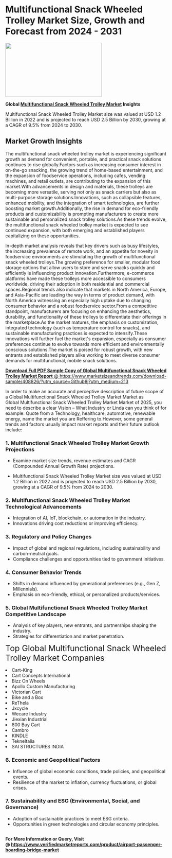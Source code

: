 <H1>Multifunctional Snack Wheeled Trolley Market Size, Growth and Forecast from 2024 - 2031</H1><img class="aligncenter size-medium wp-image-584254" src="https://thirdeyenews.in/wp-content/uploads/2024/09/Global-Market-Research-300x168.jpeg" alt="" width="300" height="168" /><p><strong>Global&nbsp;<a href="https://www.marketsizeandtrends.com/download-sample/408826/?utm_source=Github8j?utm_medium=213">Multifunctional Snack Wheeled Trolley Market</a> Insights</strong></p><p>Multifunctional Snack Wheeled Trolley Market size was valued at USD 1.2 Billion in 2022 and is projected to reach USD 2.5 Billion by 2030, growing at a CAGR of 9.5% from 2024 to 2030.</p><p><h2>Market Growth Insights</h2> <p>The multifunctional snack wheeled trolley market is experiencing significant growth as demand for convenient, portable, and practical snack solutions continues to rise globally.Factors such as increasing consumer interest in on-the-go snacking, the growing trend of home-based entertainment, and the expansion of foodservice operations, including cafes, vending machines, and retail outlets, are contributing to the expansion of this market.With advancements in design and materials, these trolleys are becoming more versatile, serving not only as snack carriers but also as multi-purpose storage solutions.Innovations, such as collapsible features, enhanced mobility, and the integration of smart technologies, are further boosting market growth.Additionally, the rise in demand for eco-friendly products and customizability is prompting manufacturers to create more sustainable and personalized snack trolley solutions.As these trends evolve, the multifunctional snack wheeled trolley market is expected to see continued expansion, with both emerging and established players capitalizing on these opportunities.</p> <p><a href="#"></a></p> <p>In-depth market analysis reveals that key drivers such as busy lifestyles, the increasing prevalence of remote work, and an appetite for novelty in foodservice environments are stimulating the growth of multifunctional snack wheeled trolleys.The growing preference for smaller, modular food storage options that allow users to store and serve snacks quickly and efficiently is influencing product innovation.Furthermore, e-commerce platforms have made these trolleys more accessible to consumers worldwide, driving their adoption in both residential and commercial spaces.Regional trends also indicate that markets in North America, Europe, and Asia-Pacific are leading the way in terms of product demand, with North America witnessing an especially high uptake due to changing consumer behavior and a robust foodservice sector.From a competitive standpoint, manufacturers are focusing on enhancing the aesthetics, durability, and functionality of these trolleys to differentiate their offerings in the marketplace.As the market matures, the emphasis on customization, integrated technology (such as temperature control for snacks), and sustainable manufacturing practices is expected to intensify.These innovations will further fuel the market's expansion, especially as consumer preferences continue to evolve towards more efficient and environmentally conscious solutions.The market is poised for robust growth, with new entrants and established players alike working to meet diverse consumer demands for multifunctional, mobile snack solutions.</p> <p><a href="#"></p><p><span class=""><strong>Download Full PDF Sample Copy of Global Multifunctional Snack Wheeled Trolley Market Report</strong> @ <a href="https://www.marketsizeandtrends.com/download-sample/408826/?utm_source=Github8j?utm_medium=213" target="_blank">https://www.marketsizeandtrends.com/download-sample/408826/?utm_source=Github8j?utm_medium=213</a></span></p><p>In order to make an accurate and perceptive description of future scope of a Global&nbsp;Multifunctional Snack Wheeled Trolley Market Market as Global&nbsp;Multifunctional Snack Wheeled Trolley Market Market of 2025, you need to describe a clear Vision &ndash; What Industry or Linda can you think of for example: Quote from a Technology, healthcare, automotive, renewable energy, name the market you are Reffering to.However, some general trends and factors usually impact market reports and their future outlook include:</p><h3>1.&nbsp;<strong>Multifunctional Snack Wheeled Trolley Market Growth Projections</strong></h3><ul><li>Examine market size trends, revenue estimates and CAGR (Compounded Annual Growth Rate) projections.</li><li><p>Multifunctional Snack Wheeled Trolley Market size was valued at USD 1.2 Billion in 2022 and is projected to reach USD 2.5 Billion by 2030, growing at a CAGR of 9.5% from 2024 to 2030.</p></li></ul><h3>2.&nbsp;<strong>Multifunctional Snack Wheeled Trolley Market Technological Advancements</strong></h3><ul><li>Integration of AI, IoT, blockchain, or automation in the industry.</li><li>Innovations driving cost reductions or improving efficiency.</li></ul><h3>3.&nbsp;<strong>Regulatory and Policy Changes</strong></h3><ul><li>Impact of global and regional regulations, including sustainability and carbon-neutral goals.</li><li>Compliance challenges and opportunities tied to government initiatives.</li></ul><h3>4.&nbsp;<strong>Consumer Behavior Trends</strong></h3><ul><li>Shifts in demand influenced by generational preferences (e.g., Gen Z, Millennials).</li><li>Emphasis on eco-friendly, ethical, or personalized products/services.</li></ul><h3>5.&nbsp;<strong>Global Multifunctional Snack Wheeled Trolley Market Competitive Landscape</strong></h3><ul><li>Analysis of key players, new entrants, and partnerships shaping the industry.</li><li>Strategies for differentiation and market penetration.</li></ul><p data-pm-slice="1 1 []"><span style="color: inherit; font-family: inherit; font-size: 25px;">Top Global Multifunctional Snack Wheeled Trolley Market Companies</span></p><div class="" data-test-id=""><p><li>Cart-King</li><li> Cart Concepts International</li><li> Bizz On Wheels</li><li> Apollo Custom Manufacturing</li><li> Victorian Cart</li><li> Bike and a Box</li><li> ReThela</li><li> Jxcycle</li><li> Wecare Industry</li><li> Jiexian Industrial</li><li> 800 Buy Cart</li><li> Cambro</li><li> KINDLE</li><li> Tekneltalia</li><li> SAI STRUCTURES INDIA</li></p></div><h3>6.&nbsp;<strong>Economic and Geopolitical Factors</strong></h3><ul><li>Influence of global economic conditions, trade policies, and geopolitical events.</li><li>Resilience of the market to inflation, currency fluctuations, or global crises.</li></ul><h3>7.&nbsp;<strong>Sustainability and ESG (Environmental, Social, and Governance)</strong></h3><ul><li>Adoption of sustainable practices to meet ESG criteria.</li><li>Opportunities in green technologies and circular economy principles.</li></ul><h2><strong style="font-size: 14px;">For More Information or Query, Visit @&nbsp;</strong><a style="background-color: #ffffff; font-size: 14px;" href="https://www.marketsizeandtrends.com/report/multifunctional-snack-wheeled-trolley-market/" target="_blank">https://www.verifiedmarketreports.com/product/airport-passenger-boarding-bridge-market</a></h2>